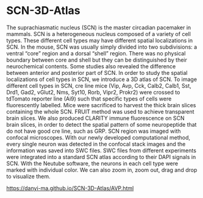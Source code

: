 # SCN-3D-Atlas
The suprachiasmatic nucleus (SCN) is the master circadian pacemaker in mammals. SCN is a heterogeneous nucleus composed of a variety of cell types. These different cell types may have different spatial localizations in SCN. In the mouse, SCN was usually simply divided into two subdivisions: a ventral “core” region and a dorsal “shell” region. There was no physical boundary between core and shell but they can be distinguished by their neurochemical contents. Some studies also revealed the difference between anterior and posterior part of SCN. In order to study the spatial localizations of cell types in SCN, we introduce a 3D atlas of SCN. 
To image different cell types in SCN, cre line mice (Vip, Avp, Cck, Calb2, Calb1, Sst, Drd1, Gad2, vGlut2, Nms, Syt10, Rorb, Vipr2, Prokr2) were crossed to tdTomato reporter line (Ai9) such that specific types of cells were fluorescently labelled. Mice were sacrificed to harvest the thick brain slices containing the whole SCN. FRUIT method was used to achieve transparent brain slices. We also produced CLARITY immune fluorescence on SCN brain slices, in order to detect the spatial pattern of some neuropeptide that do not have good cre line, such as GRP. SCN region was imaged with confocal microscopes. With our newly developed computational method, every single neuron was detected in the confocal stack images and the information was saved into SWC files. SWC files from different experiments were integrated into a standard SCN atlas according to their DAPI signals in SCN. With the Neutube software, the neurons in each cell type were marked with individual color. We can also zoom in, zoom out, drag and drop to visualize them.

https://danyi-ma.github.io/SCN-3D-Atlas/AVP.html
